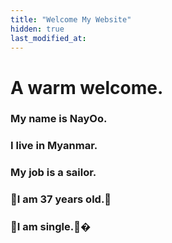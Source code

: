 ```yaml
---
title: "Welcome My Website"
hidden: true
last_modified_at:
---
```


# A warm welcome.
### My name is NayOo.
### I live in Myanmar. 
### My job is a sailor.
### 👴I am 37 years old.👴 
### 🤘I am single.🤘�
